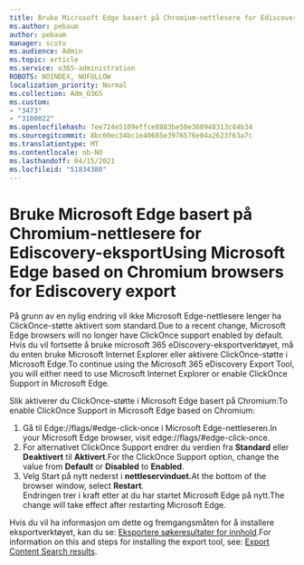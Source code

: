 ```yaml
---
title: Bruke Microsoft Edge basert på Chromium-nettlesere for Ediscovery-eksport
ms.author: pebaum
author: pebaum
manager: scotv
ms.audience: Admin
ms.topic: article
ms.service: o365-administration
ROBOTS: NOINDEX, NOFOLLOW
localization_priority: Normal
ms.collection: Adm_O365
ms.custom:
- "3473"
- "3100022"
ms.openlocfilehash: 7ee724e5109effce8883be50e360948313c84b34
ms.sourcegitcommit: 8bc60ec34bc1e40685e3976576e04a2623f63a7c
ms.translationtype: MT
ms.contentlocale: nb-NO
ms.lasthandoff: 04/15/2021
ms.locfileid: "51834380"
---
```

# <a name="using-microsoft-edge-based-on-chromium-browsers-for-ediscovery-export"></a><span data-ttu-id="8a503-102">Bruke Microsoft Edge basert på Chromium-nettlesere for Ediscovery-eksport</span><span class="sxs-lookup"><span data-stu-id="8a503-102">Using Microsoft Edge based on Chromium browsers for Ediscovery export</span></span>

<span data-ttu-id="8a503-103">På grunn av en nylig endring vil ikke Microsoft Edge-nettlesere lenger ha ClickOnce-støtte aktivert som standard.</span><span class="sxs-lookup"><span data-stu-id="8a503-103">Due to a recent change, Microsoft Edge browsers will no longer have ClickOnce support enabled by default.</span></span> <span data-ttu-id="8a503-104">Hvis du vil fortsette å bruke microsoft 365 eDiscovery-eksportverktøyet, må du enten bruke Microsoft Internet Explorer eller aktivere ClickOnce-støtte i Microsoft Edge.</span><span class="sxs-lookup"><span data-stu-id="8a503-104">To continue using the Microsoft 365 eDiscovery Export Tool, you will either need to use Microsoft Internet Explorer or enable ClickOnce Support in Microsoft Edge.</span></span> 

<span data-ttu-id="8a503-105">Slik aktiverer du ClickOnce-støtte i Microsoft Edge basert på Chromium:</span><span class="sxs-lookup"><span data-stu-id="8a503-105">To enable ClickOnce Support in Microsoft Edge based on Chromium:</span></span> 
1. <span data-ttu-id="8a503-106">Gå til Edge://flags/#edge-click-once i Microsoft Edge-nettleseren.</span><span class="sxs-lookup"><span data-stu-id="8a503-106">In your Microsoft Edge browser, visit edge://flags/#edge-click-once.</span></span>
2. <span data-ttu-id="8a503-107">For alternativet ClickOnce Support endrer du verdien fra **Standard** eller **Deaktivert** til **Aktivert**.</span><span class="sxs-lookup"><span data-stu-id="8a503-107">For the ClickOnce Support option, change the value from **Default** or **Disabled** to **Enabled**.</span></span> 
3. <span data-ttu-id="8a503-108">Velg Start på nytt nederst i **nettleservinduet.**</span><span class="sxs-lookup"><span data-stu-id="8a503-108">At the bottom of the browser window, select **Restart**.</span></span> <br>
 <span data-ttu-id="8a503-109">Endringen trer i kraft etter at du har startet Microsoft Edge på nytt.</span><span class="sxs-lookup"><span data-stu-id="8a503-109">The change will take effect after restarting Microsoft Edge.</span></span> 

<span data-ttu-id="8a503-110">Hvis du vil ha informasjon om dette og fremgangsmåten for å installere eksportverktøyet, kan du se: [ Eksportere søkeresultater for innhold](https://docs.microsoft.com/microsoft-365/compliance/export-search-results).</span><span class="sxs-lookup"><span data-stu-id="8a503-110">For information on this and steps for installing the  export tool, see: [ Export Content Search results](https://docs.microsoft.com/microsoft-365/compliance/export-search-results).</span></span>
